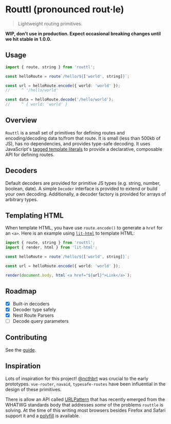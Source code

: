 # Routtl (pronounced rout·le)

> Lightweight routing primitives.

**WIP, don't use in production. Expect occasional breaking changes until we hit stable in 1.0.0.**

## Usage

```ts
import { route, string } from 'routtl';

const helloRoute = route`/hello/${['world', string]}`;

const url = helloRoute.encode({ world: 'world' });
//     ^ '/hello/world'

const data = helloRoute.decode('/hello/world');
//     ^ { world: 'world' }
```

## Overview

`Routtl` is a small set of primitives for defining routes and encoding/decoding data to/from that route. It is small (less than 500kb of JS), has no dependencies, and provides type-safe decoding. It uses JavaScript's [tagged template literals](https://developer.mozilla.org/en-US/docs/Web/JavaScript/Reference/Template_literals) to provide a declarative, composable API for defining routes.

## Decoders

Default decoders are provided for primitive JS types (e.g. string, number, boolean, date). A simple `Decoder` interface is provided to extend or build your own decoding. Additionally, a decoder factory is provided for arrays of arbitrary types.

## Templating HTML

When template HTML, you have use `route.encode()` to generate a `href` for an `<a>`. Here is an example using [`lit-html`](https://lit.dev/docs/templates/overview/) to template HTML:

```ts
import { route, string } from 'routtl';
import { render, html } from 'lit-html';

const helloRoute = route`/hello/${['world', string]}`;

const url = helloRoute.encode({ world: 'world' });

render(document.body, html`<a href="${url}">Link</a>`);
```

## Roadmap

- [x] Built-in decoders
- [x] Decoder type safely
- [x] Nest Route Parsers
- [ ] Decode query parameters

## Contributing

See the [guide](https://github.com/ChrisShank/routtl/blob/main/CONTRIBUTING.md).

## Inspiration

Lots of inspiration for this project! [@ncthbrt](https://github.com/ncthbrt) was crucial to the early prototypes. `vue-router`, `navaid`, `typesafe-routes` have been influential in the design of these primitives.

There is allow an API called [URLPattern](https://developer.mozilla.org/en-US/docs/Web/API/URL_Pattern_API) that has recently emerged from the WHATWG standards body that addresses _some_ of the problems `routtle` is solving. At the time of this writing most browsers besides Firefox and Safari support it and a [polyfill](https://github.com/kenchris/urlpattern-polyfill) is available.
